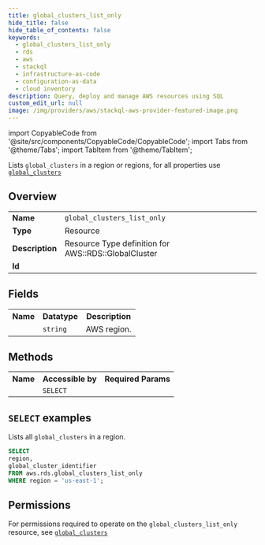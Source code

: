 ```yaml
---
title: global_clusters_list_only
hide_title: false
hide_table_of_contents: false
keywords:
  - global_clusters_list_only
  - rds
  - aws
  - stackql
  - infrastructure-as-code
  - configuration-as-data
  - cloud inventory
description: Query, deploy and manage AWS resources using SQL
custom_edit_url: null
image: /img/providers/aws/stackql-aws-provider-featured-image.png
---
```


import CopyableCode from '@site/src/components/CopyableCode/CopyableCode';
import Tabs from '@theme/Tabs';
import TabItem from '@theme/TabItem';

Lists <code>global_clusters</code> in a region or regions, for all properties use <a href="/providers/aws/serviceName/global_clusters/"><code>global_clusters</code></a>

## Overview
<table><tbody>
<tr><td><b>Name</b></td><td><code>global_clusters_list_only</code></td></tr>
<tr><td><b>Type</b></td><td>Resource</td></tr>
<tr><td><b>Description</b></td><td>Resource Type definition for AWS::RDS::GlobalCluster</td></tr>
<tr><td><b>Id</b></td><td><CopyableCode code="aws.rds.global_clusters_list_only" /></td></tr>
</tbody></table>

## Fields
<table><tbody><tr><th>Name</th><th>Datatype</th><th>Description</th></tr><tr><td><CopyableCode code="region" /></td><td><code>string</code></td><td>AWS region.</td></tr>
</tbody></table>

## Methods

<table><tbody>
  <tr>
    <th>Name</th>
    <th>Accessible by</th>
    <th>Required Params</th>
  </tr>
  <tr>
    <td><CopyableCode code="list_resources" /></td>
    <td><code>SELECT</code></td>
    <td><CopyableCode code="region" /></td>
  </tr>
</tbody></table>

## `SELECT` examples
Lists all <code>global_clusters</code> in a region.
```sql
SELECT
region,
global_cluster_identifier
FROM aws.rds.global_clusters_list_only
WHERE region = 'us-east-1';
```


## Permissions

For permissions required to operate on the <code>global_clusters_list_only</code> resource, see <a href="/providers/aws/rds/global_clusters/#permissions"><code>global_clusters</code></a>

